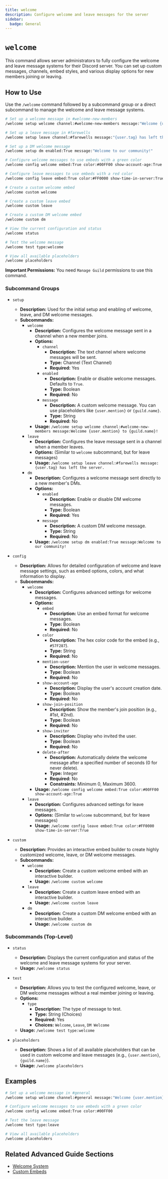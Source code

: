 ```yaml
---
title: welcome
description: Configure welcome and leave messages for the server
sidebar:
  badge: General
---
```


# `welcome`

This command allows server administrators to fully configure the welcome and leave message systems for their Discord server. You can set up custom messages, channels, embed styles, and various display options for new members joining or leaving.

## How to Use

Use the `/welcome` command followed by a subcommand group or a direct subcommand to manage the welcome and leave message systems.

```sh
# Set up a welcome message in #welcome-new-members
/welcome setup welcome channel:#welcome-new-members message:"Welcome {user.mention} to {guild.name}!"

# Set up a leave message in #farewells
/welcome setup leave channel:#farewells message:"{user.tag} has left the server."

# Set up a DM welcome message
/welcome setup dm enabled:True message:"Welcome to our community!"

# Configure welcome messages to use embeds with a green color
/welcome config welcome embed:True color:#00FF00 show-account-age:True

# Configure leave messages to use embeds with a red color
/welcome config leave embed:True color:#FF0000 show-time-in-server:True

# Create a custom welcome embed
/welcome custom welcome

# Create a custom leave embed
/welcome custom leave

# Create a custom DM welcome embed
/welcome custom dm

# View the current configuration and status
/welcome status

# Test the welcome message
/welcome test type:welcome

# View all available placeholders
/welcome placeholders
```

**Important Permissions:** You need `Manage Guild` permissions to use this command.

### Subcommand Groups

*   `setup`
    *   **Description:** Used for the initial setup and enabling of welcome, leave, and DM welcome messages.
    *   **Subcommands:**
        *   `welcome`
            *   **Description:** Configures the welcome message sent in a channel when a new member joins.
            *   **Options:**
                *   `channel`
                    *   **Description:** The text channel where welcome messages will be sent.
                    *   **Type:** Channel (Text Channel)
                    *   **Required:** Yes
                *   `enabled`
                    *   **Description:** Enable or disable welcome messages. Defaults to `True`.
                    *   **Type:** Boolean
                    *   **Required:** No
                *   `message`
                    *   **Description:** A custom welcome message. You can use placeholders like `{user.mention}` or `{guild.name}`.
                    *   **Type:** String
                    *   **Required:** No
            *   **Usage:** `/welcome setup welcome channel:#welcome-new-members message:Welcome {user.mention} to {guild.name}!`
        *   `leave`
            *   **Description:** Configures the leave message sent in a channel when a member leaves.
            *   **Options:** (Similar to `welcome` subcommand, but for leave messages)
            *   **Usage:** `/welcome setup leave channel:#farewells message:{user.tag} has left the server.`
        *   `dm`
            *   **Description:** Configures a welcome message sent directly to a new member's DMs.
            *   **Options:**
                *   `enabled`
                    *   **Description:** Enable or disable DM welcome messages.
                    *   **Type:** Boolean
                    *   **Required:** Yes
                *   `message`
                    *   **Description:** A custom DM welcome message.
                    *   **Type:** String
                    *   **Required:** No
            *   **Usage:** `/welcome setup dm enabled:True message:Welcome to our community!`

*   `config`
    *   **Description:** Allows for detailed configuration of welcome and leave message settings, such as embed options, colors, and what information to display.
    *   **Subcommands:**
        *   `welcome`
            *   **Description:** Configures advanced settings for welcome messages.
            *   **Options:**
                *   `embed`
                    *   **Description:** Use an embed format for welcome messages.
                    *   **Type:** Boolean
                    *   **Required:** No
                *   `color`
                    *   **Description:** The hex color code for the embed (e.g., `#57F287`).
                    *   **Type:** String
                    *   **Required:** No
                *   `mention-user`
                    *   **Description:** Mention the user in welcome messages.
                    *   **Type:** Boolean
                    *   **Required:** No
                *   `show-account-age`
                    *   **Description:** Display the user's account creation date.
                    *   **Type:** Boolean
                    *   **Required:** No
                *   `show-join-position`
                    *   **Description:** Show the member's join position (e.g., #1st, #2nd).
                    *   **Type:** Boolean
                    *   **Required:** No
                *   `show-inviter`
                    *   **Description:** Display who invited the user.
                    *   **Type:** Boolean
                    *   **Required:** No
                *   `delete-after`
                    *   **Description:** Automatically delete the welcome message after a specified number of seconds (0 for never delete).
                    *   **Type:** Integer
                    *   **Required:** No
                    *   **Constraints:** Minimum 0, Maximum 3600.
            *   **Usage:** `/welcome config welcome embed:True color:#00FF00 show-account-age:True`
        *   `leave`
            *   **Description:** Configures advanced settings for leave messages.
            *   **Options:** (Similar to `welcome` subcommand, but for leave messages)
            *   **Usage:** `/welcome config leave embed:True color:#FF0000 show-time-in-server:True`

*   `custom`
    *   **Description:** Provides an interactive embed builder to create highly customized welcome, leave, or DM welcome messages.
    *   **Subcommands:**
        *   `welcome`
            *   **Description:** Create a custom welcome embed with an interactive builder.
            *   **Usage:** `/welcome custom welcome`
        *   `leave`
            *   **Description:** Create a custom leave embed with an interactive builder.
            *   **Usage:** `/welcome custom leave`
        *   `dm`
            *   **Description:** Create a custom DM welcome embed with an interactive builder.
            *   **Usage:** `/welcome custom dm`

### Subcommands (Top-Level)

*   `status`
    *   **Description:** Displays the current configuration and status of the welcome and leave message systems for your server.
    *   **Usage:** `/welcome status`

*   `test`
    *   **Description:** Allows you to test the configured welcome, leave, or DM welcome messages without a real member joining or leaving.
    *   **Options:**
        *   `type`
            *   **Description:** The type of message to test.
            *   **Type:** String (Choices)
            *   **Required:** Yes
            *   **Choices:** `Welcome`, `Leave`, `DM Welcome`
    *   **Usage:** `/welcome test type:welcome`

*   `placeholders`
    *   **Description:** Shows a list of all available placeholders that can be used in custom welcome and leave messages (e.g., `{user.mention}`, `{guild.name}`).
    *   **Usage:** `/welcome placeholders`

## Examples

```sh
# Set up a welcome message in #general
/welcome setup welcome channel:#general message:"Welcome {user.mention} to {guild.name}!"

# Configure welcome messages to use embeds with a green color
/welcome config welcome embed:True color:#00FF00

# Test the leave message
/welcome test type:leave

# View all available placeholders
/welcome placeholders
```

## Related Advanced Guide Sections

*   [Welcome System](/advanced-guide/server-management/welcome_system)
*   [Custom Embeds](/advanced-guide/content-creation/custom_embeds)